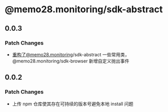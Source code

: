# @memo28.monitoring/sdk-abstract

## 0.0.3

### Patch Changes

- 重构了@memo28.monitoring/sdk-abstract 一些常用类，@memo28.monitoring/sdk-browser 新增自定义抛出事件

## 0.0.2

### Patch Changes

- 上传 npm 仓库使其存在可持续的版本号避免本地 install 问题
